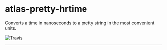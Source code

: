 # atlas-pretty-hrtime

Converts a time in nanoseconds to a pretty string in the most convenient units.

[![Travis](https://img.shields.io/travis/[username]/[repo].svg)](https://travis-ci.org/[username]/[repo])

---
